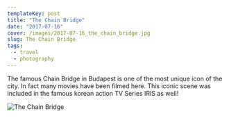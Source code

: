```yaml
---
templateKey: post
title: "The Chain Bridge"
date: "2017-07-16"
cover: /images/2017-07-16_the_chain_bridge.jpg
slug: The Chain Bridge
tags:
  - travel
  - photography
---
```


The famous Chain Bridge in Budapest is one of the most unique icon of the city. 
In fact many movies have been filmed here. This iconic scene was included 
in the famous korean action TV Series IRIS as well!

![The Chain Bridge](/img/2017-07-16_the_chain_bridge.jpg 'The Chain Bridge')